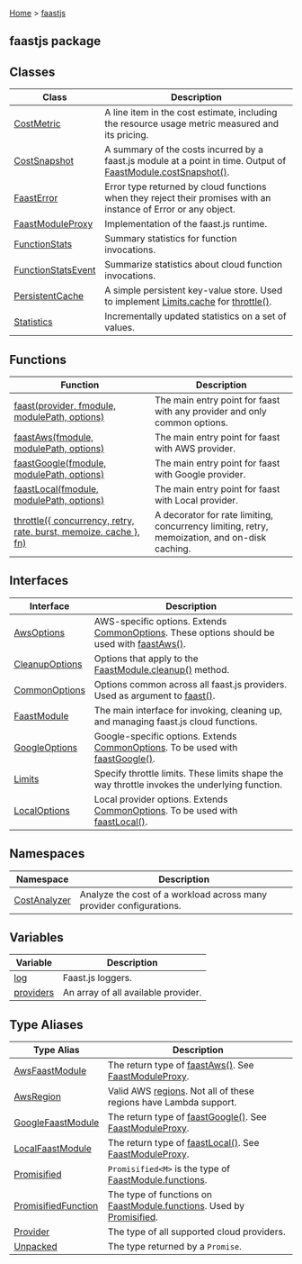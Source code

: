 [Home](./index) &gt; [faastjs](./faastjs.md)

## faastjs package

## Classes

|  Class | Description |
|  --- | --- |
|  [CostMetric](./faastjs.costmetric.md) | A line item in the cost estimate, including the resource usage metric measured and its pricing. |
|  [CostSnapshot](./faastjs.costsnapshot.md) | A summary of the costs incurred by a faast.js module at a point in time. Output of [FaastModule.costSnapshot()](./faastjs.faastmodule.costsnapshot.md)<!-- -->. |
|  [FaastError](./faastjs.faasterror.md) | Error type returned by cloud functions when they reject their promises with an instance of Error or any object. |
|  [FaastModuleProxy](./faastjs.faastmoduleproxy.md) | Implementation of the faast.js runtime. |
|  [FunctionStats](./faastjs.functionstats.md) | Summary statistics for function invocations. |
|  [FunctionStatsEvent](./faastjs.functionstatsevent.md) | Summarize statistics about cloud function invocations. |
|  [PersistentCache](./faastjs.persistentcache.md) | A simple persistent key-value store. Used to implement [Limits.cache](./faastjs.limits.cache.md) for [throttle()](./faastjs.throttle.md)<!-- -->. |
|  [Statistics](./faastjs.statistics.md) | Incrementally updated statistics on a set of values. |

## Functions

|  Function | Description |
|  --- | --- |
|  [faast(provider, fmodule, modulePath, options)](./faastjs.faast.md) | The main entry point for faast with any provider and only common options. |
|  [faastAws(fmodule, modulePath, options)](./faastjs.faastaws.md) | The main entry point for faast with AWS provider. |
|  [faastGoogle(fmodule, modulePath, options)](./faastjs.faastgoogle.md) | The main entry point for faast with Google provider. |
|  [faastLocal(fmodule, modulePath, options)](./faastjs.faastlocal.md) | The main entry point for faast with Local provider. |
|  [throttle({ concurrency, retry, rate, burst, memoize, cache }, fn)](./faastjs.throttle.md) | A decorator for rate limiting, concurrency limiting, retry, memoization, and on-disk caching. |

## Interfaces

|  Interface | Description |
|  --- | --- |
|  [AwsOptions](./faastjs.awsoptions.md) | AWS-specific options. Extends [CommonOptions](./faastjs.commonoptions.md)<!-- -->. These options should be used with [faastAws()](./faastjs.faastaws.md)<!-- -->. |
|  [CleanupOptions](./faastjs.cleanupoptions.md) | Options that apply to the [FaastModule.cleanup()](./faastjs.faastmodule.cleanup.md) method. |
|  [CommonOptions](./faastjs.commonoptions.md) | Options common across all faast.js providers. Used as argument to [faast()](./faastjs.faast.md)<!-- -->. |
|  [FaastModule](./faastjs.faastmodule.md) | The main interface for invoking, cleaning up, and managing faast.js cloud functions. |
|  [GoogleOptions](./faastjs.googleoptions.md) | Google-specific options. Extends [CommonOptions](./faastjs.commonoptions.md)<!-- -->. To be used with [faastGoogle()](./faastjs.faastgoogle.md)<!-- -->. |
|  [Limits](./faastjs.limits.md) | Specify throttle limits. These limits shape the way throttle invokes the underlying function. |
|  [LocalOptions](./faastjs.localoptions.md) | Local provider options. Extends [CommonOptions](./faastjs.commonoptions.md)<!-- -->. To be used with [faastLocal()](./faastjs.faastlocal.md)<!-- -->. |

## Namespaces

|  Namespace | Description |
|  --- | --- |
|  [CostAnalyzer](./faastjs.costanalyzer.md) | Analyze the cost of a workload across many provider configurations. |

## Variables

|  Variable | Description |
|  --- | --- |
|  [log](./faastjs.log.md) | Faast.js loggers. |
|  [providers](./faastjs.providers.md) | An array of all available provider. |

## Type Aliases

|  Type Alias | Description |
|  --- | --- |
|  [AwsFaastModule](./faastjs.awsfaastmodule.md) | The return type of [faastAws()](./faastjs.faastaws.md)<!-- -->. See [FaastModuleProxy](./faastjs.faastmoduleproxy.md)<!-- -->. |
|  [AwsRegion](./faastjs.awsregion.md) | Valid AWS [regions](https://docs.aws.amazon.com/AWSEC2/latest/UserGuide/using-regions-availability-zones.html)<!-- -->. Not all of these regions have Lambda support. |
|  [GoogleFaastModule](./faastjs.googlefaastmodule.md) | The return type of [faastGoogle()](./faastjs.faastgoogle.md)<!-- -->. See [FaastModuleProxy](./faastjs.faastmoduleproxy.md)<!-- -->. |
|  [LocalFaastModule](./faastjs.localfaastmodule.md) | The return type of [faastLocal()](./faastjs.faastlocal.md)<!-- -->. See [FaastModuleProxy](./faastjs.faastmoduleproxy.md)<!-- -->. |
|  [Promisified](./faastjs.promisified.md) | `Promisified<M>` is the type of [FaastModule.functions](./faastjs.faastmodule.functions.md)<!-- -->. |
|  [PromisifiedFunction](./faastjs.promisifiedfunction.md) | The type of functions on [FaastModule.functions](./faastjs.faastmodule.functions.md)<!-- -->. Used by [Promisified](./faastjs.promisified.md)<!-- -->. |
|  [Provider](./faastjs.provider.md) | The type of all supported cloud providers. |
|  [Unpacked](./faastjs.unpacked.md) | The type returned by a `Promise`<!-- -->. |

